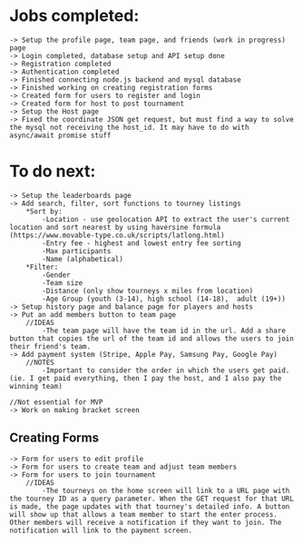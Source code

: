 # Jobs completed:
    -> Setup the profile page, team page, and friends (work in progress) page
    -> Login completed, database setup and API setup done
    -> Registration completed
    -> Authentication completed
    -> Finished connecting node.js backend and mysql database
    -> Finished working on creating registration forms
    -> Created form for users to register and login
    -> Created form for host to post tournament
    -> Setup the Host page
    -> Fixed the coordinate JSON get request, but must find a way to solve the mysql not receiving the host_id. It may have to do with async/await promise stuff

# To do next:
    -> Setup the leaderboards page
    -> Add search, filter, sort functions to tourney listings
        *Sort by:
            -Location - use geolocation API to extract the user's current location and sort nearest by using haversine formula (https://www.movable-type.co.uk/scripts/latlong.html)
            -Entry fee - highest and lowest entry fee sorting
            -Max participants
            -Name (alphabetical)
        *Filter:
            -Gender
            -Team size
            -Distance (only show tourneys x miles from location)
            -Age Group (youth (3-14), high school (14-18),  adult (19+))
    -> Setup history page and balance page for players and hosts
    -> Put an add members button to team page
        //IDEAS
            -The team page will have the team id in the url. Add a share button that copies the url of the team id and allows the users to join their friend's team.
    -> Add payment system (Stripe, Apple Pay, Samsung Pay, Google Pay)
        //NOTES
            -Important to consider the order in which the users get paid. (ie. I get paid everything, then I pay the host, and I also pay the winning team)

    //Not essential for MVP
    -> Work on making bracket screen

## Creating Forms
    -> Form for users to edit profile
    -> Form for users to create team and adjust team members
    -> Form for users to join tournament
        //IDEAS
            -The tourneys on the home screen will link to a URL page with the tourney ID as a query parameter. When the GET request for that URL is made, the page updates with that tourney's detailed info. A button will show up that allows a team member to start the enter process. Other members will receive a notification if they want to join. The notification will link to the payment screen.